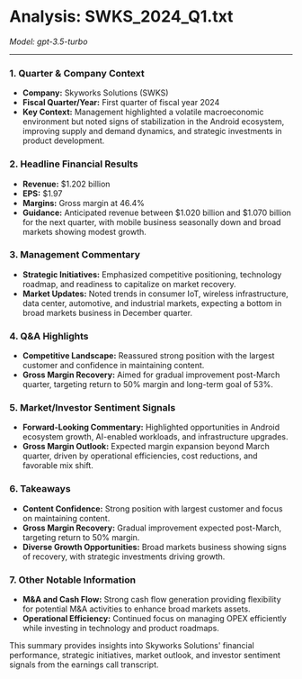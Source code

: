 # Analysis: SWKS_2024_Q1.txt

*Model: gpt-3.5-turbo*

---

### 1. Quarter & Company Context
- **Company:** Skyworks Solutions (SWKS)
- **Fiscal Quarter/Year:** First quarter of fiscal year 2024
- **Key Context:** Management highlighted a volatile macroeconomic environment but noted signs of stabilization in the Android ecosystem, improving supply and demand dynamics, and strategic investments in product development.

### 2. Headline Financial Results
- **Revenue:** $1.202 billion
- **EPS:** $1.97
- **Margins:** Gross margin at 46.4%
- **Guidance:** Anticipated revenue between $1.020 billion and $1.070 billion for the next quarter, with mobile business seasonally down and broad markets showing modest growth.

### 3. Management Commentary
- **Strategic Initiatives:** Emphasized competitive positioning, technology roadmap, and readiness to capitalize on market recovery.
- **Market Updates:** Noted trends in consumer IoT, wireless infrastructure, data center, automotive, and industrial markets, expecting a bottom in broad markets business in December quarter.

### 4. Q&A Highlights
- **Competitive Landscape:** Reassured strong position with the largest customer and confidence in maintaining content.
- **Gross Margin Recovery:** Aimed for gradual improvement post-March quarter, targeting return to 50% margin and long-term goal of 53%.

### 5. Market/Investor Sentiment Signals
- **Forward-Looking Commentary:** Highlighted opportunities in Android ecosystem growth, AI-enabled workloads, and infrastructure upgrades.
- **Gross Margin Outlook:** Expected margin expansion beyond March quarter, driven by operational efficiencies, cost reductions, and favorable mix shift.

### 6. Takeaways
- **Content Confidence:** Strong position with largest customer and focus on maintaining content.
- **Gross Margin Recovery:** Gradual improvement expected post-March, targeting return to 50% margin.
- **Diverse Growth Opportunities:** Broad markets business showing signs of recovery, with strategic investments driving growth.

### 7. Other Notable Information
- **M&A and Cash Flow:** Strong cash flow generation providing flexibility for potential M&A activities to enhance broad markets assets.
- **Operational Efficiency:** Continued focus on managing OPEX efficiently while investing in technology and product roadmaps.

This summary provides insights into Skyworks Solutions' financial performance, strategic initiatives, market outlook, and investor sentiment signals from the earnings call transcript.